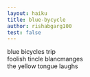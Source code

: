 ```yaml
---
layout: haiku
title: blue-bycycle
author: rishabgarg100
test: false
---
```


blue bicycles trip <br>
foolish tincle blancmanges <br>
the yellow tongue laughs <br>
